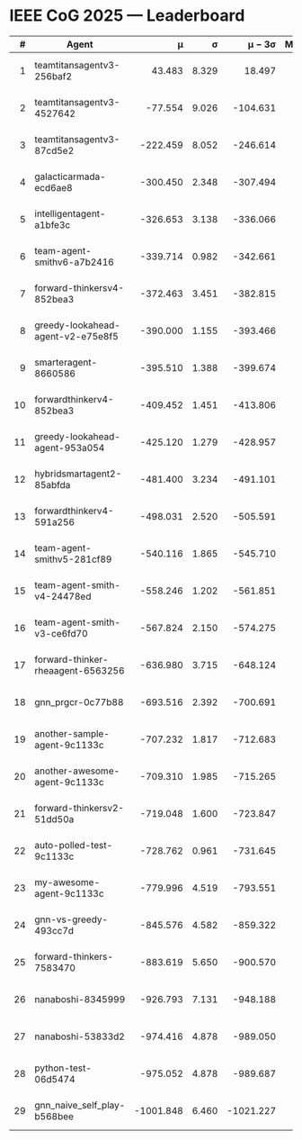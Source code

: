 # IEEE CoG 2025 — Leaderboard

| # | Agent | μ | σ | μ − 3σ | Matches | Updated |
|---:|---|---:|---:|---:|---:|---|
| 1 | teamtitansagentv3-256baf2 | 43.483 | 8.329 | 18.497 | 19256 | 2025-08-24 14:02 |
| 2 | teamtitansagentv3-4527642 | -77.554 | 9.026 | -104.631 | 18870 | 2025-08-24 14:02 |
| 3 | teamtitansagentv3-87cd5e2 | -222.459 | 8.052 | -246.614 | 20106 | 2025-08-24 14:02 |
| 4 | galacticarmada-ecd6ae8 | -300.450 | 2.348 | -307.494 | 17700 | 2025-08-24 14:02 |
| 5 | intelligentagent-a1bfe3c | -326.653 | 3.138 | -336.066 | 16103 | 2025-08-24 14:02 |
| 6 | team-agent-smithv6-a7b2416 | -339.714 | 0.982 | -342.661 | 18920 | 2025-08-24 14:02 |
| 7 | forward-thinkersv4-852bea3 | -372.463 | 3.451 | -382.815 | 15337 | 2025-08-24 14:02 |
| 8 | greedy-lookahead-agent-v2-e75e8f5 | -390.000 | 1.155 | -393.466 | 19430 | 2025-08-24 14:02 |
| 9 | smarteragent-8660586 | -395.510 | 1.388 | -399.674 | 15926 | 2025-08-24 14:02 |
| 10 | forwardthinkerv4-852bea3 | -409.452 | 1.451 | -413.806 | 15658 | 2025-08-24 14:02 |
| 11 | greedy-lookahead-agent-953a054 | -425.120 | 1.279 | -428.957 | 17730 | 2025-08-24 14:02 |
| 12 | hybridsmartagent2-85abfda | -481.400 | 3.234 | -491.101 | 15880 | 2025-08-24 14:02 |
| 13 | forwardthinkerv4-591a256 | -498.031 | 2.520 | -505.591 | 15726 | 2025-08-24 14:02 |
| 14 | team-agent-smithv5-281cf89 | -540.116 | 1.865 | -545.710 | 18500 | 2025-08-24 14:02 |
| 15 | team-agent-smith-v4-24478ed | -558.246 | 1.202 | -561.851 | 19356 | 2025-08-24 14:02 |
| 16 | team-agent-smith-v3-ce6fd70 | -567.824 | 2.150 | -574.275 | 19816 | 2025-08-24 14:02 |
| 17 | forward-thinker-rheaagent-6563256 | -636.980 | 3.715 | -648.124 | 17956 | 2025-08-24 14:02 |
| 18 | gnn_prgcr-0c77b88 | -693.516 | 2.392 | -700.691 | 16880 | 2025-08-24 14:02 |
| 19 | another-sample-agent-9c1133c | -707.232 | 1.817 | -712.683 | 19000 | 2025-08-24 14:02 |
| 20 | another-awesome-agent-9c1133c | -709.310 | 1.985 | -715.265 | 20380 | 2025-08-24 14:02 |
| 21 | forward-thinkersv2-51dd50a | -719.048 | 1.600 | -723.847 | 18256 | 2025-08-24 14:02 |
| 22 | auto-polled-test-9c1133c | -728.762 | 0.961 | -731.645 | 19740 | 2025-08-24 14:02 |
| 23 | my-awesome-agent-9c1133c | -779.996 | 4.519 | -793.551 | 18980 | 2025-08-24 14:02 |
| 24 | gnn-vs-greedy-493cc7d | -845.576 | 4.582 | -859.322 | 14980 | 2025-08-24 14:02 |
| 25 | forward-thinkers-7583470 | -883.619 | 5.650 | -900.570 | 17640 | 2025-08-24 14:02 |
| 26 | nanaboshi-8345999 | -926.793 | 7.131 | -948.188 | 15530 | 2025-08-24 14:02 |
| 27 | nanaboshi-53833d2 | -974.416 | 4.878 | -989.050 | 14880 | 2025-08-24 14:02 |
| 28 | python-test-06d5474 | -975.052 | 4.878 | -989.687 | 15150 | 2025-08-24 14:02 |
| 29 | gnn_naive_self_play-b568bee | -1001.848 | 6.460 | -1021.227 | 14960 | 2025-08-24 14:02 |
